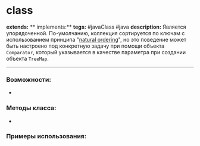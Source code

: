 # class 
**extends:** 
** implements:** 
**tegs:** #javaClass #java
**description:** Является упорядоченной. По-умолчанию, коллекция сортируется по ключам с использованием принципа "[natural ordering](http://docs.oracle.com/javase/8/docs/api/java/lang/Comparable.html)", но это поведение может быть настроено под конкретную задачу при помощи объекта `Comparator`, который указывается в качестве параметра при создании объекта `TreeMap`.

---
### Возможности:
- 
### Методы класса:
- 

### Примеры использования:
